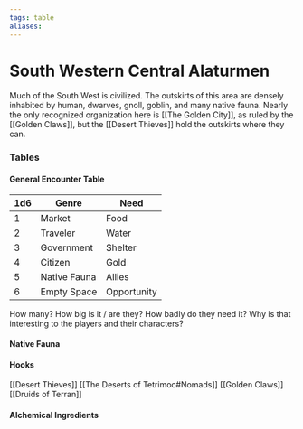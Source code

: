 ```yaml
---
tags: table
aliases:
---
```

# South Western Central Alaturmen
Much of the South West is civilized. The outskirts of this area are densely inhabited by human, dwarves, gnoll, goblin, and many native fauna. Nearly the only recognized organization here is [[The Golden City]], as ruled by the [[Golden Claws]], but the [[Desert Thieves]] hold the outskirts where they can.

### Tables
#### General Encounter Table
1d6 | Genre | Need 
--- | --- | --- 
1 | Market | Food 
2 | Traveler | Water 
3 | Government | Shelter 
4 | Citizen | Gold 
5 | Native Fauna | Allies 
6 | Empty Space | Opportunity

How many? How big is it / are they? How badly do they need it? Why is that interesting to the players and their characters?

#### Native Fauna
#### Hooks
[[Desert Thieves]]
[[The Deserts of Tetrimoc#Nomads]]
[[Golden Claws]]
[[Druids of Terran]]
#### Alchemical Ingredients